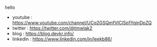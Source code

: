 hello  
  
* youtube : https://www.youtube.com/channel/UCq2GSQmfVIClSp1YqjnDpZQ  
* twitter : https://twitter.com/@tmwlak2
* blog : https://blog.devkr.info/
* linkedin : https://www.linkedin.com/in/leekb86/
